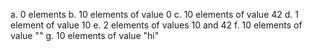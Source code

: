a. 0 elements 
b. 10 elements of value 0
c. 10 elements of value 42
d. 1 element of value 10
e. 2 elements of values 10 and 42
f. 10 elements of value ""
g. 10 elements of value "hi"
